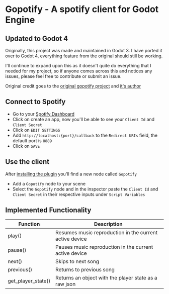# Gopotify - A spotify client for Godot Engine

## Updated to Godot 4
Originally, this project was made and maintained in Godot 3. I have ported it over to Godot 4, everything feature from the original should still be working.

I'll continue to expand upon this as it doesn't quite do everything that I needed for my project, so if anyone comes across this and notices any issues, please feel free to contribute or submit an issue.

Original credit goes to the [original gopotify project](https://github.com/drarbego/gopotify) and [it's author](https://github.com/drarbego)

## Connect to Spotify

- Go to your [Spotify Dashboard](https://developer.spotify.com/dashboard/applications)
- Click on create an app, now you'll be able to see your `Client Id` and `Client Secret`
- Click on `EDIT SETTINGS`
- Add `http://localhost:{port}/callback` to the `Redirect URIs` field, the default port is `8889`
- Click on `SAVE`


## Use the client

After [installing the plugin]() you'll find a new node called `Gopotify`
- Add a `Gopotify` node to your scene
- Select the `Gopotify` node and in the inspector paste the `Client Id` and `Client Secret` in their respective inputs under `Script Variables`

## Implemented Functionality

| Function           | Description                                             |
|--------------------|---------------------------------------------------------|
| play()             | Resumes music reproduction in the current active device |
| pause()            | Pauses music reproduction in the current active device  |
| next()             | Skips to next song                                      |
| previous()         | Returns to previous song                                |
| get_player_state() | Returns an object with the player state as a raw json   |

